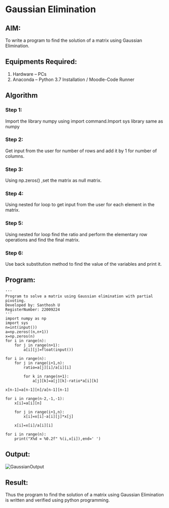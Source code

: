 # Gaussian Elimination

## AIM:
To write a program to find the solution of a matrix using Gaussian Elimination.

## Equipments Required:
1. Hardware – PCs
2. Anaconda – Python 3.7 Installation / Moodle-Code Runner

## Algorithm
### Step 1:
Import the library numpy using import command.Import sys library same as numpy

### Step 2:
Get input from the user for number of rows and add it by 1 for number of columns.

### Step 3:
Using np.zeros() ,set the matrix as null matrix.

### Step 4:
Using nested for loop to get input from the user for each element in the matrix.

### Step 5:
Using nested for loop find the ratio and perform the elementary row operations and find the final matrix.

### Step 6:
Use back substitution method to find the value of the variables and print it.

## Program:
```
'''
Program to solve a matrix using Gaussian elimination with partial pivoting.
Developed by: Santhosh U
RegisterNumber: 22009224
'''
import numpy as np
import sys
n=int(input())
a=np.zeros((n,n+1))
x=np.zeros(n)
for i in range(n):
    for j in range(n+1):
        a[i][j]=float(input())
        
for i in range(n):
    for j in range(i+1,n):
        ratio=a[j][i]/a[i][i]

        for k in range(n+1):
            a[j][k]=a[j][k]-ratio*a[i][k]
            
x[n-1]=a[n-1][n]/a[n-1][n-1]

for i in range(n-2,-1,-1):
    x[i]=a[i][n]
    
    for j in range(i+1,n):
        x[i]=x[i]-a[i][j]*x[j]
        
    x[i]=x[i]/a[i][i]
    
for i in range(n):
    print("X%d = %0.2f" %(i,x[i]),end=' ')
```

## Output:
![GaussianOutput](https://user-images.githubusercontent.com/119477975/214628497-f434d16c-277a-4152-9fe5-25754a3e9018.png)


## Result:
Thus the program to find the solution of a matrix using Gaussian Elimination is written and verified using python programming.

